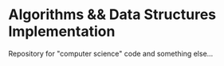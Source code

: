 # Algorithms && Data Structures Implementation
Repository for "computer science" code and something else...
